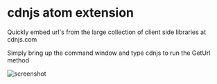 # cdnjs atom extension

Quickly embed url's from the large collection of client side libraries at cdnjs.com

Simply bring up the command window and type cdnjs to run the GetUrl method

![screenshot](http://i.imgur.com/B0sHInO.png)
